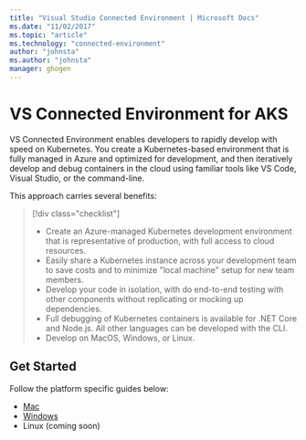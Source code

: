 ```yaml
---
title: "Visual Studio Connected Environment | Microsoft Docs"
ms.date: "11/02/2017"
ms.topic: "article"
ms.technology: "connected-environment"
author: "johnsta"
ms.author: "johnsta"
manager: ghogen
---
```

# VS Connected Environment for AKS
VS Connected Environment enables developers to rapidly develop with speed on Kubernetes. You create a Kubernetes-based environment that is fully managed in Azure and optimized for development, and then iteratively develop and debug containers in the cloud using familiar tools like VS Code, Visual Studio, or the command-line.

This approach carries several benefits:

> [!div class="checklist"]
> * Create an Azure-managed Kubernetes development environment that is representative of production, with full access to cloud resources.
> * Easily share a Kubernetes instance across your development team to save costs and to minimize "local machine" setup for new team members.
> * Develop your code in isolation, with do end-to-end testing with other components without replicating or mocking up dependencies.
> * Full debugging of Kubernetes containers is available for .NET Core and Node.js. All other languages can be developed with the CLI.
> * Develop on MacOS, Windows, or Linux.


## Get Started
Follow the platform specific guides below:
* [Mac](get-started-mac-01.md)
* [Windows](get-started-windows-01.md)
* Linux (coming soon)
